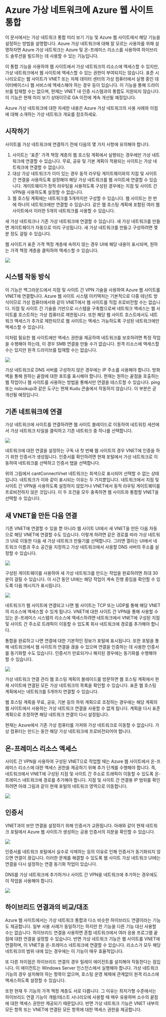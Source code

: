 ﻿<properties title="Integrate your Azure Website with an Azure Virtual Network" pageTitle="Azure VNet에 Azure 웹 사이트 통합" description="신규 또는 기존 Azure 가상 네트워크에 Azure 웹 사이트를 연결하는 방법을 보여 줍니다." metaKeywords="" services="web-sites,virtual-network" solutions="web,integration,infrastructure" documentationCenter="" authors="cephalin" videoId="" scriptId="" manager="wpickett" />

<tags ms.service="web-sites" ms.workload="web" ms.tgt_pltfrm="na" ms.devlang="na" ms.topic="article" ms.date="09/24/2014" ms.author="cephalin" />

# Azure 가상 네트워크에 Azure 웹 사이트 통합 #
이 문서에서는 가상 네트워크 통합 미리 보기 기능 및 Azure 웹 사이트에서 해당 기능을 설정하는 방법을 설명합니다.  Azure 가상 네트워크에 대해 잘 모르는 사용자를 위해 설명하자면 Azure 가상 네트워크는 Azure 및 온-프레미스 리소스를 사용하여 하이브리드 솔루션을 빌드하는 데 사용할 수 있는 기능입니다.  

이 통합 기능을 사용하여 웹 사이트에서 가상 네트워크의 리소스에 액세스할 수 있지만, 가상 네트워크에서 웹 사이트에 액세스할 수 있는 권한이 부여되지는 않습니다.  표준 시나리오로는 웹 사이트가 VNET 또는 자체 데이터 센터의 가상 컴퓨터에서 실행 중인 데이터베이스나 웹 서비스에 액세스해야 하는 경우 등이 있습니다.  이 기능을 통해 드라이브를 탑재할 수는 없으며,  현재는 VNET 내 인증 시스템과의 통합도 지원되지 않습니다.  이 기능은 현재 미리 보기 상태이므로 GA 이전에 계속 개선될 예정입니다.

Azure 가상 네트워크에 대한 자세한 내용은 Azure 가상 네트워크의 사용 사례와 이점에 대해 소개하는 가상 네트워크 개요를 참조하세요.

## 시작하기 ##
사이트를 가상 네트워크에 연결하기 전에 다음의 몇 가지 사항에 유의해야 합니다.

1.	사이트는 '표준' 가격 책정 계층의 웹 호스팅 계획에서 실행되는 경우에만 가상 네트워크에 연결할 수 있습니다.  무료, 공유 및 기본 계획이 적용되는 사이트는 가상 네트워크에 연결할 수 없습니다.
2.	대상 가상 네트워크가 이미 있는 경우 동적 라우팅 게이트웨이와의 지점 및 사이트 간 연결을 사용하도록 설정해야 해당 가상 네트워크를 웹 사이트에 연결할 수 있습니다.  게이트웨이가 정적 라우팅을 사용하도록 구성된 경우에는 지점 및 사이트 간 VPN을 사용하도록 설정할 수 없습니다.
3.	웹 호스팅 계획에는 네트워크를 5개까지만 구성할 수 있습니다.  웹 사이트는 한 번에 하나의 네트워크에만 연결할 수 있습니다.  같은 웹 호스팅 계획에 포함된 여러 웹 사이트에서 이러한 5개의 네트워크를 사용할 수 있습니다.  

새 가상 네트워크나 기존 가상 네트워크에 연결할 수 있습니다.  새 가상 네트워크를 만들면 게이트웨이가 자동으로 미리 구성됩니다.  새 가상 네트워크를 만들고 구성하려면 몇 분 정도 걸릴 수 있습니다.  

웹 사이트가 표준 가격 책정 계층에 속하지 않는 경우 UI에 해당 내용이 표시되며, 원하는 가격 책정 계층을 클릭하여 액세스할 수 있습니다.

![](./media/web-sites-integrate-with-vnet/upgrade-to-standard.png) 

## 시스템 작동 방식 ##
이 기능은 백그라운드에서 지점 및 사이트 간 VPN 기술을 사용하여 Azure 웹 사이트를 VNET에 연결합니다.  Azure 웹 사이트 시스템 아키텍처는 기본적으로 다중 테넌트 방식이므로 가상 컴퓨터에서와 같이 VNET에서 웹 사이트를 직접 프로비전할 수는 없습니다.  지점 및 사이트 간 기술을 기반으로 시스템을 구축함으로써 네트워크 액세스는 웹 사이트를 호스트하는 가상 컴퓨터로 제한됩니다.  또한 해당 웹 사이트 호스트에서도 네트워크 액세스가 추가로 제한되므로 웹 사이트는 액세스 가능하도록 구성된 네트워크에만 액세스할 수 있습니다.  

이처럼 필요한 웹 사이트에만 액세스 권한을 제공하여 네트워크를 보호하려면 특정 작업을 수행해야 하는데, 이 경우 SMB 연결을 만들 수가 없습니다.  원격 리소스에 액세스할 수는 있지만 원격 드라이브를 탑재할 수는 없습니다.

![](./media/web-sites-integrate-with-vnet/how-it-works.png)
 
가상 네트워크로 DNS 서버를 구성하지 않은 경우에는 IP 주소를 사용해야 합니다.  방화벽을 통해 원하는 끝점에 대한 포트를 표시해야 합니다.  현재는 원하는 끝점을 호출하는 웹 작업이나 웹 사이트를 사용하는 방법을 통해서만 연결을 테스트할 수 있습니다.  ping 또는 nslookup과 같은 도구는 현재 Kudu 콘솔에서 작동하지 않습니다.  이 부분은 곧 개선될 예정입니다.  

## 기존 네트워크에 연결 ##
가상 네트워크에 사이트를 연결하려면 웹 사이트 블레이드로 이동하여 네트워킹 세션에서 가상 네트워크 타일을 클릭하고 기존 네트워크 중 하나를 선택합니다.

![](./media/web-sites-integrate-with-vnet/connect-to-existing-vnet.png)
 
네트워크에 대한 연결을 설정하는 구독 내 첫 번째 웹 사이트의 경우 VNET에 인증을 하기 위한 인증서가 생성됩니다.  인증서를 확인하려면 현재 포털에서 가상 네트워크로 이동하여 네트워크를 선택하고 인증서 탭을 선택합니다.  

위의 그림에서 cantConnectVnet 네트워크는 회색으로 표시되어 선택할 수 없는 상태입니다.  네트워크가 이와 같이 표시되는 이유는 두 가지뿐입니다.  네트워크에서 지점 및 사이트 간 VPN을 사용하도록 설정하지 않았거나 VNET에서 동적 라우팅 게이트웨이를 프로비전하지 않은 것입니다.  이 두 조건을 모두 충족하면 웹 사이트와 통합할 VNET을 선택할 수 있습니다.

## 새 VNET을 만든 다음 연결 ##
기존 VNET에 연결할 수 있을 뿐 아니라 웹 사이트 UI에서 새 VNET을 만든 다음 자동으로 해당 VNET에 연결할 수도 있습니다.  이렇게 하려면 같은 경로를 따라 가상 네트워크 UI로 이동한 다음 새 가상 네트워크 만들기를 선택합니다.  그러면 열리는 UI에서 네트워크 이름과 주소 공간을 지정하고 가상 네트워크에서 사용할 DNS 서버의 주소를 설정할 수 있습니다.

![](./media/web-sites-integrate-with-vnet/create-new-vnet.png)
 
구성된 게이트웨이를 사용하여 새 가상 네트워크를 만드는 작업을 완료하려면 최대 30분이 걸릴 수 있습니다.  이 시간 동안 UI에는 해당 작업이 계속 진행 중임을 확인할 수 있도록 다음 메시지가 표시됩니다.

![](./media/web-sites-integrate-with-vnet/new-vnet-progress.png)

네트워크가 웹 사이트에 연결되고 나면 웹 사이트는 TCP 또는 UDP를 통해 해당 VNET의 리소스에 액세스할 수 있게 됩니다.  VNET에 대한 사이트 간 VPN을 통해 사용할 수 있는 온-프레미스 시스템의 리소스에 액세스하려면 네트워크에서 VNET에 구성된 지점 및 사이트 간 주소로 트래픽이 이동할 수 있도록 회사 네트워크에 경로를 추가해야 합니다.

통합을 완료하고 나면 연결에 대한 기본적인 정보가 포털에 표시됩니다. 또한 포털을 통해 네트워크에서 웹 사이트의 연결을 끊을 수 있으며 연결을 인증하는 데 사용한 인증서를 동기화할 수도 있습니다.  인증서가 만료되거나 해지된 경우에는 동기화를 수행해야 할 수 있습니다.  

![](./media/web-sites-integrate-with-vnet/vnet-status-portal.png)

가상 네트워크 연결 관리
웹 호스팅 계획의 블레이드를 방문하면 웹 호스팅 계획에서 현재 사이트에 연결된 모든 가상 네트워크의 목록을 확인할 수 있습니다.  표준 웹 호스팅 계획에서는 네트워크를 5개까지 연결할 수 있습니다.

웹 호스팅 계획을 무료, 공유, 기본 등의 하위 계획으로 조정하는 경우에는 해당 계획의 웹 사이트에서 사용하는 가상 네트워크 연결을 사용할 수 없게 됩니다.  계획을 다시 표준 계획으로 조정하면 해당 네트워크 연결이 다시 설정됩니다.

현재는 Azure에서 기존 가상 컴퓨터를 가져와 가상 네트워크로 이동할 수 없습니다.  가상 컴퓨터는 만드는 동안 해당 가상 네트워크에 프로비전되어야 합니다.  

## 온-프레미스 리소스 액세스 ##
사이트 간 VPN을 사용하여 구성된 VNET으로 작업할 때는 Azure 웹 사이트에서 온-프레미스 리소스에 대한 액세스 권한을 제공하기 위해 추가 단계를 수행해야 합니다.  즉, 네트워크에서 VNET에 구성된 지점 및 사이트 간 주소로 트래픽이 이동할 수 있도록 온-프레미스 네트워크에 경로를 추가해야 합니다.  지점 및 사이트 간 연결용 IP 범위를 확인하려면 아래 그림과 같이 현재 포털의 네트워크 영역으로 이동합니다.

![](./media/web-sites-integrate-with-vnet/vpn-to-onpremise.png)

## 인증서 ##
VNET과의 보안 연결을 설정하기 위해 인증서가 교환됩니다.  아래와 같이 현재 네트워크 포털에서 Azure 웹 사이트가 생성하는 공용 인증서의 지문을 확인할 수 있습니다.  

![](./media/web-sites-integrate-with-vnet/vpn-to-onpremise-certificate.png)

인증서를 네트워크 포털에서 실수로 삭제하는 등의 이유로 인해 인증서가 동기화되지 않으면 연결이 끊깁니다.  이러한 문제를 해결할 수 있도록 웹 사이트 가상 네트워크 UI에는 연결을 다시 설정하는 연결 동기화 작업이 있습니다.

DNS를 가상 네트워크에 추가하거나 사이트 간 VPN을 네트워크에 추가하는 경우에도 이 작업을 사용해야 합니다.  

![](./media/web-sites-integrate-with-vnet/vnet-sync-connection.png)

## 하이브리드 연결과의 비교/대조 ##
Azure 웹 사이트에서는 가상 네트워크 통합과 다소 비슷한 하이브리드 연결이라는 기능도 제공합니다.  일부 사용 사례가 동일하기는 하지만 한 기능을 다른 기능 대신 사용할 수는 없습니다.  하이브리드 연결을 사용하면 혼합 네트워크에서 여러 응용 프로그램 끝점에 대한 연결을 설정할 수 있습니다.  반면 가상 네트워크 기능은 웹 사이트를 VNET에 연결하며, 이 VNET을 온-프레미스 네트워크에 연결할 수 있습니다.  리소스가 모두 해당 네트워크의 범위 내에 있는 경우에는 이 기능이 매우 효율적입니다.  

또 다른 차이점은 하이브리드 연결의 경우 릴레이 에이전트를 설치해야 작동한다는 점입니다.  이 에이전트는 Windows Server 인스턴스에서 실행해야 합니다.  가상 네트워크 기능의 경우 설치해야 하는 항목이 없으며, 호스팅 운영 체제에 관계없이 원격 리소스에 액세스하도록 설정할 수 있습니다.  

또한 현재 두 기능의 가격 책정 계층도 서로 다릅니다.  그 이유는 최저가형 수준에서는 하이브리드 연결 기능이 개발/테스트 시나리오에 사용할 때 매우 유용하며 소수의 끝점에 대한 액세스 권한만 제공되기 때문입니다.  반면 가상 네트워크 기능은 VNET 내부의 모든 항목 또는 VNET에 연결된 모든 항목에 대한 액세스 권한을 제공합니다.  
